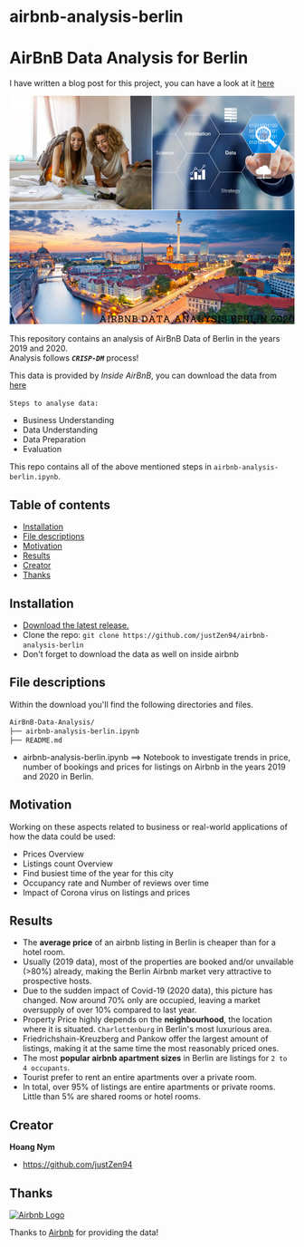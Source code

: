 # airbnb-analysis-berlin

# AirBnB Data Analysis for Berlin

I have written a blog post for this project, you can have a look at it [here](#)

<img src='./Airbnb Berlin 2020.png'>

This repository contains an analysis of AirBnB Data of Berlin in the years 2019 and 2020.<br>
Analysis follows ***`CRISP-DM`*** process!<br>

This data is provided by *Inside AirBnB*, you can download the data from [here](http://insideairbnb.com/get-the-data.html)<br>

`Steps to analyse data:`
- Business Understanding
- Data Understanding 
- Data Preparation 
- Evaluation

This repo contains all of the above mentioned steps in `airbnb-analysis-berlin.ipynb`. 

## Table of contents

- [Installation](#installation)
- [File descriptions](#file-descriptions)
- [Motivation](#motivation)
- [Results](#results)
- [Creator](#creator)
- [Thanks](#thanks)


## Installation


- [Download the latest release.](https://github.com/justZen94/airbnb-analysis-berlin)
- Clone the repo: `git clone https://github.com/justZen94/airbnb-analysis-berlin`
- Don't forget to download the data as well on inside airbnb


## File descriptions

Within the download you'll find the following directories and files.

```text
AirBnB-Data-Analysis/
├── airbnb-analysis-berlin.ipynb
├── README.md
```

- airbnb-analysis-berlin.ipynb ==> Notebook to investigate trends in price, number of bookings and prices for listings  on Airbnb in the years 2019 and 2020 in Berlin.

## Motivation
Working on these aspects related to business or real-world applications of how the data could be used:
- Prices Overview
- Listings count Overview
- Find busiest time of the year for this city
- Occupancy rate and Number of reviews over time
- Impact of Corona virus on listings and prices

## Results
- The **average price** of an airbnb listing in Berlin is cheaper than for a hotel room. 
- Usually (2019 data), most of the properties are booked and/or unvailable (>80%) already, making the Berlin Airbnb market very attractive to prospective hosts.
- Due to the sudden impact of Covid-19 (2020 data), this picture has changed. Now around 70% only are occupied, leaving a market oversupply of over 10% compared to last year.
- Property Price highly depends on the **neighbourhood**, the location where it is situated. `Charlottenburg` in Berlin's most luxurious area.
- Friedrichshain-Kreuzberg and Pankow offer the largest amount of listings, making it at the same time the most reasonably priced ones.
- The most **popular airbnb apartment sizes** in Berlin are listings for `2 to 4 occupants`. 
- Tourist prefer to rent an entire apartments over a private room. 
- In total, over 95% of listings are entire apartments or private rooms. Little than 5% are shared rooms or hotel rooms.

## Creator

**Hoang Nym**

- <https://github.com/justZen94>


## Thanks

<a href="https://airbnb.com">
  <img src="https://botw-pd.s3.amazonaws.com/styles/logo-thumbnail/s3/102014/airbnb.png?itok=d2X_Ds1a" alt="Airbnb Logo">
</a>

Thanks to [Airbnb](https://airbnb.com) for providing the data!
